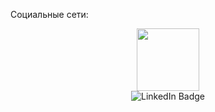 Социальные сети:
<div id="header" align="center">
  <img src="https://media.giphy.com/media/M9gbBd9nbDrOTu1Mqx/giphy.gif" width="100"/>
</div>

<div a href="www.linkedin.com/in/artem-kir" align="center"> 
<img src="https://img.shields.io/badge/LinkedIn-blue?style=for-the-badge&logo=linkedin&logoColor=white" alt="LinkedIn Badge"/>
  </a>
  


<div id="badges"align="center">  
  <img src="https://komarev.com/ghpvc/?username=your-github-username&style=flat-square&color=blue" alt=""/>
  </div>

 
